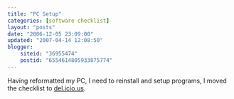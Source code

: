 ```yaml
---
title: "PC Setup"
categories: [software checklist]
layout: "posts"
date: "2006-12-05 23:09:00"
updated: "2007-04-14 12:08:50"
blogger:
    siteid: "36955474"
    postid: "6554614805933875774"
---
```


Having reformatted my PC, I need to reinstall and setup programs, I moved the checklist to <a href="http://del.icio.us/ParaTom/installed">del.icio.us</a>.

